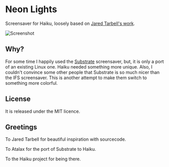 Neon Lights
===========

Screensaver for Haiku, loosely based on [Jared Tarbell's work](http://www.complexification.net/gallery/machines/citytraveler/).

![Screenshot](screenshot1.png)

Why?
----

For some time I happily used the [Substrate](https://github.com/haikuarchives/substrate) screensaver, but, it is only a port
of an existing Linux one. Haiku needed something more unique. Also, I couldn't convince some other people that Substrate is
so much nicer than the IFS screensaver. This is another attempt to make them switch to something more colorful.

License
-------

It is released under the MIT licence.

Greetings
---------

To Jared Tarbell for beautiful inspiration with sourcecode.

To Atalax for the port of Substrate to Haiku.

To the Haiku project for being there.
